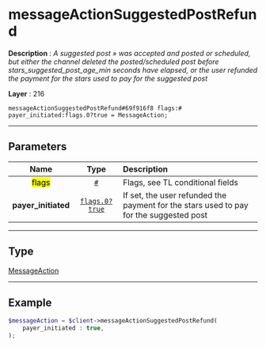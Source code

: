 # messageActionSuggestedPostRefund

**Description** : *A suggested post &raquo; was accepted and posted or scheduled, but either the channel deleted the posted/scheduled post before stars\_suggested\_post\_age\_min seconds have elapsed, or the user refunded the payment for the stars used to pay for the suggested post*

**Layer** : 216

```tl
messageActionSuggestedPostRefund#69f916f8 flags:# payer_initiated:flags.0?true = MessageAction;
```

---

## Parameters

| Name | Type | Description |
| :---: | :---: | :--- |
| <mark>flags</mark> | [`#`](type/#) | Flags, see TL conditional fields |
| **payer_initiated** | [`flags.0?true`](type/true) | If set, the user refunded the payment for the stars used to pay for the suggested post |

---

## Type

[MessageAction](type/MessageAction)

---

## Example

```php
$messageAction = $client->messageActionSuggestedPostRefund(
	payer_initiated : true,
);
```
